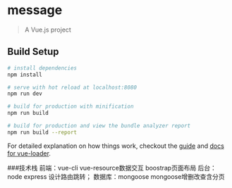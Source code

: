 # message

> A Vue.js project

## Build Setup

``` bash
# install dependencies
npm install

# serve with hot reload at localhost:8080
npm run dev

# build for production with minification
npm run build

# build for production and view the bundle analyzer report
npm run build --report
```

For detailed explanation on how things work, checkout the [guide](http://vuejs-templates.github.io/webpack/) and [docs for vue-loader](http://vuejs.github.io/vue-loader).


###技术栈
  前端：vue-cli vue-resource数据交互 boostrap页面布局
  后台：node express  设计路由跳转；
  数据库：mongoose mongoose增删改查含分页
